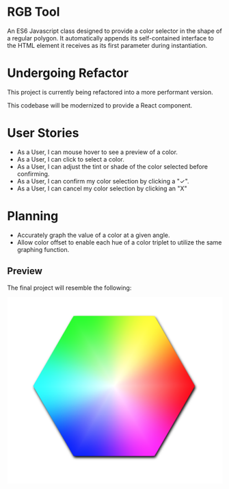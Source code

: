 # RGB Tool

An ES6 Javascript class designed to provide a color selector in the shape of a regular polygon. It automatically appends its self-contained interface to the HTML element it receives as its first parameter during instantiation.

# Undergoing Refactor

This project is currently being refactored into a more performant version.

This codebase will be modernized to provide a React component.

# User Stories

- As a User, I can mouse hover to see a preview of a color.
- As a User, I can click to select a color.
- As a User, I can adjust the tint or shade of the color selected before confirming.
- As a User, I can confirm my color selection by clicking a "✓".
- As a User, I can cancel my color selection by clicking an "X"

# Planning

- Accurately graph the value of a color at a given angle.
- Allow color offset to enable each hue of a color triplet to utilize the same graphing function.

## Preview

The final project will resemble the following:

![The rendered interface](./screenshot.png?raw=true 'RGB Tool')
